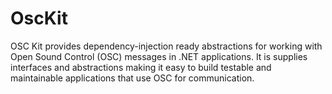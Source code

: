 # OscKit

OSC Kit provides dependency-injection ready abstractions for working with Open Sound Control (OSC) messages in .NET applications. It is supplies interfaces and abstractions making it easy to build testable and maintainable applications that use OSC for communication.